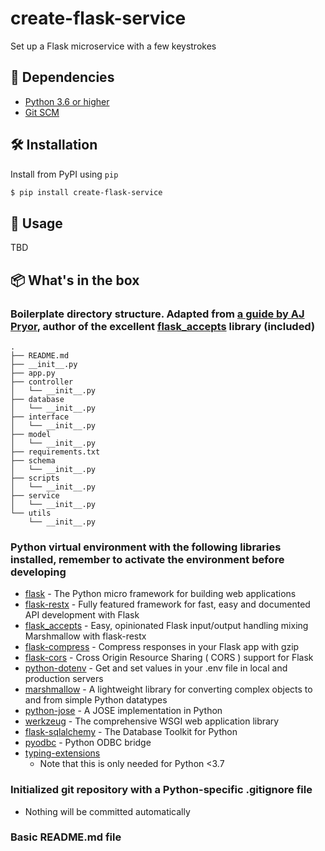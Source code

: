 # create-flask-service
Set up a Flask microservice with a few keystrokes

## 👶 Dependencies
* [Python 3.6 or higher](https://www.python.org/downloads/)
* [Git SCM](https://git-scm.com/downloads)

## 🛠️ Installation
Install from PyPI using `pip`
```bash
$ pip install create-flask-service
```

## 🚀 Usage

TBD

## 📦 What's in the box
### Boilerplate directory structure. Adapted from [a guide by AJ Pryor](http://alanpryorjr.com/2019-05-20-flask-api-example/), author of the excellent [flask_accepts](https://github.com/apryor6/flask_accepts) library (included)
```
.
├── README.md
├── __init__.py
├── app.py
├── controller
│   └── __init__.py
├── database
│   └── __init__.py
├── interface
│   └── __init__.py
├── model
│   └── __init__.py
├── requirements.txt
├── schema
│   └── __init__.py
├── scripts
│   └── __init__.py
├── service
│   └── __init__.py
└── utils
    └── __init__.py
```

### Python virtual environment with the following libraries installed, remember to activate the environment before developing
* [flask](https://github.com/pallets/flask) - The Python micro framework for building web applications
* [flask-restx](https://github.com/python-restx/flask-restx) - Fully featured framework for fast, easy and documented API development with Flask
* [flask_accepts](https://github.com/apryor6/flask_accepts) - Easy, opinionated Flask input/output handling mixing Marshmallow with flask-restx
* [flask-compress](https://github.com/colour-science/flask-compress) - Compress responses in your Flask app with gzip
* [flask-cors](https://github.com/corydolphin/flask-cors) - Cross Origin Resource Sharing ( CORS ) support for Flask
* [python-dotenv](https://github.com/theskumar/python-dotenv) - Get and set values in your .env file in local and production servers
* [marshmallow](https://github.com/marshmallow-code/marshmallow) - A lightweight library for converting complex objects to and from simple Python datatypes
* [python-jose](https://github.com/mpdavis/python-jose) - A JOSE implementation in Python
* [werkzeug](https://github.com/pallets/werkzeug) - The comprehensive WSGI web application library
* [flask-sqlalchemy](https://github.com/pallets/flask-sqlalchemy) - The Database Toolkit for Python
* [pyodbc](https://github.com/mkleehammer/pyodbc) - Python ODBC bridge
* [typing-extensions](https://github.com/python/typing/tree/master/typing_extensions)
  * Note that this is only needed for Python <3.7
### Initialized git repository with a Python-specific .gitignore file
* Nothing will be committed automatically

### Basic README.md file
